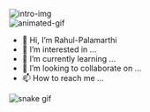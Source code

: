 <!-- Intro-section -->
![intro-img](https://github.com/Rahul-Palamarthi/Rahul-Palamarthi/blob/main/assets/intro-github.png)
<br />
![animated-gif](https://github.com/Rahul-Palamarthi/Rahul-Palamarthi/blob/main/assets/laptop-animated-gif.gif)


- 👋 Hi, I’m Rahul-Palamarthi
- 👀 I’m interested in ...
- 🌱 I’m currently learning ...
- 💞️ I’m looking to collaborate on ...
- 📫 How to reach me ...


![snake gif](https://github.com/Rahul-Palamarthi/Rahul-Palamarthi/blob/output/github-contribution-grid-snake.svg)

<!---
Rahul-Palamarthi/Rahul-Palamarthi is a ✨ special ✨ repository because its `README.md` (this file) appears on your GitHub profile.
You can click the Preview link to take a look at your changes.
--->
